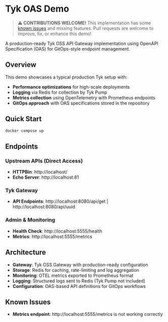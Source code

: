 # Tyk OAS Demo

> **⚠️ CONTRIBUTIONS WELCOME!** This implementation has some [known issues](#known-issues) and missing features. Pull requests are welcome to improve, fix, or enhance this demo!

A production-ready Tyk OSS API Gateway implementation using OpenAPI Specification (OAS) for GitOps-style endpoint management.

## Overview

This demo showcases a typical production Tyk setup with:
- **Performance optimizations** for high-scale deployments
- **Logging** via Redis for collection by Tyk Pump
- **Metrics collection** using OpenTelemetry with Prometheus endpoints
- **GitOps approach** with OAS specifications stored in the repository

## Quick Start

```bash
docker compose up
```

## Endpoints

### Upstream APIs (Direct Access)
- **HTTPBin**: http://localhost/
- **Echo Server**: http://localhost:81

### Tyk Gateway
- **API Endpoints**: http://localhost:8080/api/get | http://localhost:8080/api/uuid

### Admin & Monitoring
- **Health Check**: http://localhost:5555/health
- **Metrics**: http://localhost:5555/metrics

## Architecture

- **Gateway**: Tyk OSS Gateway with production-ready configuration
- **Storage**: Redis for caching, rate-limiting and log aggregation
- **Monitoring**: OTEL metrics exported to Prometheus format
- **Logging**: Structured logs sent to Redis (Tyk Pump not included)
- **Configuration**: OAS-based API definitions for GitOps workflows

## Known Issues

- **Metrics endpoint**: http://localhost:5555/metrics is not working correctly